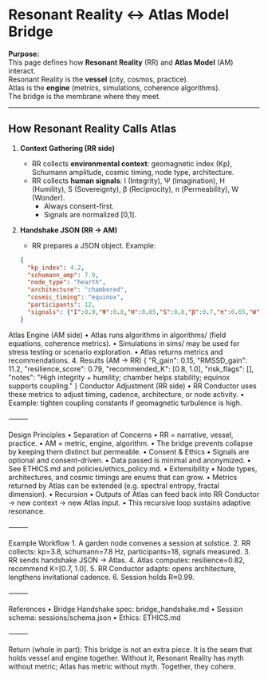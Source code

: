 # Resonant Reality ↔ Atlas Model Bridge

**Purpose:**  
This page defines how **Resonant Reality** (RR) and **Atlas Model** (AM) interact.  
Resonant Reality is the **vessel** (city, cosmos, practice).  
Atlas is the **engine** (metrics, simulations, coherence algorithms).  
The bridge is the membrane where they meet.

---

## How Resonant Reality Calls Atlas

1. **Context Gathering (RR side)**
   - RR collects **environmental context**: geomagnetic index (Kp), Schumann amplitude, cosmic timing, node type, architecture.
   - RR collects **human signals**: I (Integrity), Ψ (Imagination), H (Humility), S (Sovereignty), β (Reciprocity), π (Permeability), W (Wonder).  
     - Always consent-first.  
     - Signals are normalized [0,1].

2. **Handshake JSON (RR → AM)**
   - RR prepares a JSON object. Example:
   ```json
   {
     "kp_index": 4.2,
     "schumann_amp": 7.9,
     "node_type": "hearth",
     "architecture": "chambered",
     "cosmic_timing": "equinox",
     "participants": 12,
     "signals": {"I":0.9,"Ψ":0.8,"H":0.85,"S":0.8,"β":0.7,"π":0.65,"W":0.9}
   }
Atlas Engine (AM side)
	•	Atlas runs algorithms in algorithms/ (field equations, coherence metrics).
	•	Simulations in sims/ may be used for stress testing or scenario exploration.
	•	Atlas returns metrics and recommendations.
	4.	Results (AM → RR)
 {
  "R_gain": 0.15,
  "RMSSD_gain": 11.2,
  "resilience_score": 0.79,
  "recommended_K": [0.8, 1.0],
  "risk_flags": [],
  "notes": "High integrity + humility; chamber helps stability; equinox supports coupling."
}
Conductor Adjustment (RR side)
	•	RR Conductor uses these metrics to adjust timing, cadence, architecture, or node activity.
	•	Example: tighten coupling constants if geomagnetic turbulence is high.

⸻

Design Principles
	•	Separation of Concerns
	•	RR = narrative, vessel, practice.
	•	AM = metric, engine, algorithm.
	•	The bridge prevents collapse by keeping them distinct but permeable.
	•	Consent & Ethics
	•	Signals are optional and consent-driven.
	•	Data passed is minimal and anonymized.
	•	See ETHICS.md and policies/ethics_policy.md.
	•	Extensibility
	•	Node types, architectures, and cosmic timings are enums that can grow.
	•	Metrics returned by Atlas can be extended (e.g. spectral entropy, fractal dimension).
	•	Recursion
	•	Outputs of Atlas can feed back into RR Conductor → new context → new Atlas input.
	•	This recursive loop sustains adaptive resonance.

⸻

Example Workflow
	1.	A garden node convenes a session at solstice.
	2.	RR collects: kp=3.8, schumann=7.8 Hz, participants=18, signals measured.
	3.	RR sends handshake JSON → Atlas.
	4.	Atlas computes: resilience=0.82, recommend K=[0.7, 1.0].
	5.	RR Conductor adapts: opens architecture, lengthens invitational cadence.
	6.	Session holds R≈0.99.

⸻

References
	•	Bridge Handshake spec: bridge_handshake.md
	•	Session schema: sessions/schema.json
	•	Ethics: ETHICS.md

⸻

Return (whole in part):
This bridge is not an extra piece.
It is the seam that holds vessel and engine together.
Without it, Resonant Reality has myth without metric;
Atlas has metric without myth.
Together, they cohere.
